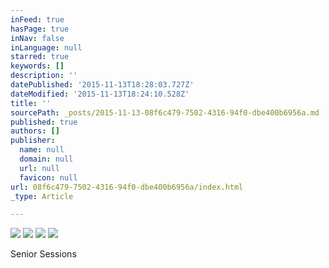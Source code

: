 ```yaml
---
inFeed: true
hasPage: true
inNav: false
inLanguage: null
starred: true
keywords: []
description: ''
datePublished: '2015-11-13T18:28:03.727Z'
dateModified: '2015-11-13T18:24:10.528Z'
title: ''
sourcePath: _posts/2015-11-13-08f6c479-7502-4316-94f0-dbe400b6956a.md
published: true
authors: []
publisher:
  name: null
  domain: null
  url: null
  favicon: null
url: 08f6c479-7502-4316-94f0-dbe400b6956a/index.html
_type: Article

---
```

![](https://the-grid-user-content.s3-us-west-2.amazonaws.com/4836ccd8-2a75-4acf-8382-755845920093.jpg)
![](https://the-grid-user-content.s3-us-west-2.amazonaws.com/0662299e-1259-4dd0-920e-b5daa1e0d13e.jpg)
![](https://the-grid-user-content.s3-us-west-2.amazonaws.com/fdcdbe4b-7109-424d-ae15-c278dcc4644b.jpg)
![](https://the-grid-user-content.s3-us-west-2.amazonaws.com/260930a1-54f1-4278-9ae9-825a0b8f5e17.jpg)

Senior Sessions